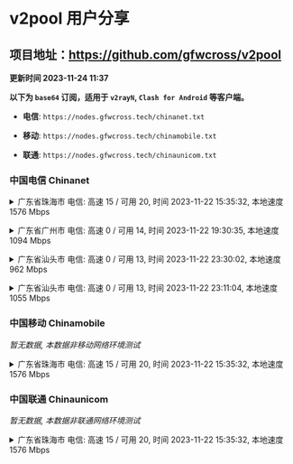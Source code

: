 # v2pool 用户分享
## 项目地址：<https://github.com/gfwcross/v2pool>
**更新时间 2023-11-24 11:37**


**以下为 `base64` 订阅，适用于 `v2rayN`, `Clash for Android` 等客户端。**

- **电信**: `https://nodes.gfwcross.tech/chinanet.txt`

- **移动**: `https://nodes.gfwcross.tech/chinamobile.txt`

- **联通**: `https://nodes.gfwcross.tech/chinaunicom.txt`


### 中国电信 Chinanet
<details><summary>广东省珠海市 电信: 高速 15 / 可用 20, 时间 2023-11-22 15:35:32, 本地速度 1576 Mbps</summary><p>可用节点订阅：https://transfer.sh/U0WW1oxXs3/running.txt<br>高速节点订阅：https://transfer.sh/L0R1iuPT5k/good.txt<br>低延迟节点订阅：https://transfer.sh/c7tIS521yy/low_delay.txt</p></details>
<p></p><details><summary>广东省广州市 电信: 高速 0 / 可用 14, 时间 2023-11-22 19:30:35, 本地速度 1094 Mbps</summary><p>可用节点订阅：Could not save metadata<br>高速节点订阅：Could not save metadata<br>低延迟节点订阅：Could not save metadata</p></details>
<p></p><details><summary>广东省汕头市 电信: 高速 0 / 可用 13, 时间 2023-11-22 23:30:02, 本地速度 962 Mbps</summary><p>可用节点订阅：Error<br>高速节点订阅：Error<br>低延迟节点订阅：Error</p></details>
<p></p><details><summary>广东省汕头市 电信: 高速 0 / 可用 13, 时间 2023-11-22 23:11:04, 本地速度 1055 Mbps</summary><p>可用节点订阅：Error<br>高速节点订阅：Error<br>低延迟节点订阅：Error</p></details>
<p></p>

### 中国移动 Chinamobile
<i>暂无数据, 本数据非移动网络环境测试</i>
<details><summary>广东省珠海市 电信: 高速 15 / 可用 20, 时间 2023-11-22 15:35:32, 本地速度 1576 Mbps</summary><p>可用节点订阅：https://transfer.sh/U0WW1oxXs3/running.txt<br>高速节点订阅：https://transfer.sh/L0R1iuPT5k/good.txt<br>低延迟节点订阅：https://transfer.sh/c7tIS521yy/low_delay.txt</p></details>
<p></p>

### 中国联通 Chinaunicom
<i>暂无数据, 本数据非联通网络环境测试</i>
<details><summary>广东省珠海市 电信: 高速 15 / 可用 20, 时间 2023-11-22 15:35:32, 本地速度 1576 Mbps</summary><p>可用节点订阅：https://transfer.sh/U0WW1oxXs3/running.txt<br>高速节点订阅：https://transfer.sh/L0R1iuPT5k/good.txt<br>低延迟节点订阅：https://transfer.sh/c7tIS521yy/low_delay.txt</p></details>
<p></p>